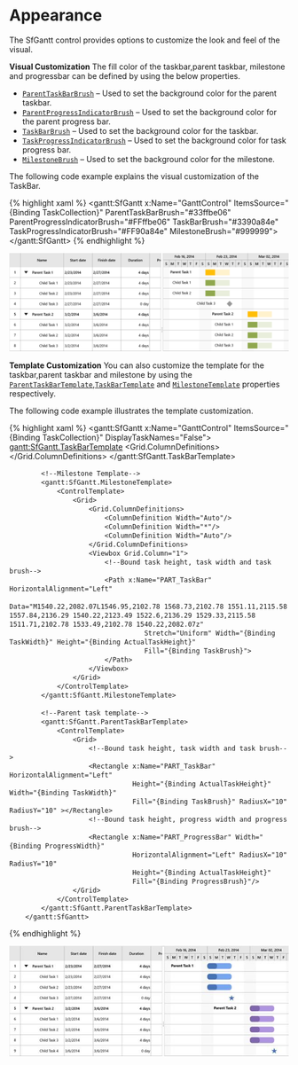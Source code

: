 # Appearance

The SfGantt control provides options to customize the look and feel of the visual. 

**Visual Customization**
The fill color of the taskbar,parent taskbar, milestone and progressbar can be defined by using the below properties. 
* [`ParentTaskBarBrush`](https://help.syncfusion.com/cr/cref_files/uwp/Syncfusion.SfGantt.UWP~Syncfusion.UI.Xaml.Gantt.SfGantt~ParentTaskBarBrushProperty.html) – Used to set the background color for the parent taskbar.
* [`ParentProgressIndicatorBrush`](https://help.syncfusion.com/cr/cref_files/uwp/Syncfusion.SfGantt.UWP~Syncfusion.UI.Xaml.Gantt.SfGantt~ParentProgressIndicatorBrushProperty.html) – Used to set the background color for the parent progress bar.
* [`TaskBarBrush`](https://help.syncfusion.com/cr/cref_files/uwp/Syncfusion.SfGantt.UWP~Syncfusion.UI.Xaml.Gantt.SfGantt~TaskBarBrushProperty.html) – Used to set the background color for the taskbar.
* [`TaskProgressIndicatorBrush`](https://help.syncfusion.com/cr/cref_files/uwp/Syncfusion.SfGantt.UWP~Syncfusion.UI.Xaml.Gantt.SfGantt~TaskProgressIndicatorBrushProperty.html) – Used to set the background color for task progress bar.
* [`MilestoneBrush`](https://help.syncfusion.com/cr/cref_files/uwp/Syncfusion.SfGantt.UWP~Syncfusion.UI.Xaml.Gantt.SfGantt~MilestoneBrushProperty.html) – Used to set the background color for the milestone.

The following code example explains the visual customization of the TaskBar.

{% highlight xaml %}
        <gantt:SfGantt x:Name="GanttControl" ItemsSource="{Binding TaskCollection}"
                       ParentTaskBarBrush="#33ffbe06" 
                       ParentProgressIndicatorBrush="#FFffbe06"
                       TaskBarBrush="#3390a84e" 
                       TaskProgressIndicatorBrush="#FF90a84e"
                       MilestoneBrush="#999999">
        </gantt:SfGantt>
{% endhighlight %}

![](Appearance_images/VisualCustomization.PNG)

**Template Customization**
You can also customize the template for the taskbar,parent taskbar and milestone by using the [`ParentTaskBarTemplate`](https://help.syncfusion.com/cr/cref_files/uwp/Syncfusion.SfGantt.UWP~Syncfusion.UI.Xaml.Gantt.SfGantt~ParentTaskBarTemplate.html),[`TaskBarTemplate`](https://help.syncfusion.com/cr/cref_files/uwp/Syncfusion.SfGantt.UWP~Syncfusion.UI.Xaml.Gantt.SfGantt~TaskBarTemplateProperty.html) and [`MilestoneTemplate`](https://help.syncfusion.com/cr/cref_files/uwp/Syncfusion.SfGantt.UWP~Syncfusion.UI.Xaml.Gantt.SfGantt~MilestoneTemplate.html) properties respectively.

The following code example illustrates the template customization.

{% highlight xaml %}
        <gantt:SfGantt x:Name="GanttControl" ItemsSource="{Binding TaskCollection}"
                       DisplayTaskNames="False">
            <!--TaskBar Template-->
            <gantt:SfGantt.TaskBarTemplate>
                <ControlTemplate>
                    <Grid x:Name="PART_TaskGrid">
                        <Grid.ColumnDefinitions>
                            <ColumnDefinition Width="Auto"/>
                            <ColumnDefinition Width="Auto"/>
                            <ColumnDefinition Width="*"/>
                            <ColumnDefinition Width="Auto"/>
                            <ColumnDefinition Width="Auto"/>
                        </Grid.ColumnDefinitions>
                        <Grid Grid.Column="2">
                            <!--Bound task height, task width and task brush-->
                            <Rectangle x:Name="PART_TaskBar" HorizontalAlignment="Left"
                                           Height="{Binding ActualTaskHeight}" Width="{Binding TaskWidth}"
                                           Fill="{Binding TaskBrush}" RadiusX="10" RadiusY="10" ></Rectangle>
                            <!--Bound task height, progress width and progress brush--> 
                            <Rectangle x:Name="PART_ProgressBar" Width="{Binding ProgressWidth}"
                                           HorizontalAlignment="Left" RadiusX="10" RadiusY="10"
                                           Height="{Binding ActualTaskHeight}"
                                           Fill="{Binding ProgressBrush}"/>
                        </Grid>
                    </Grid>
                </ControlTemplate>
            </gantt:SfGantt.TaskBarTemplate>

            <!--Milestone Template-->
            <gantt:SfGantt.MilestoneTemplate>
                <ControlTemplate>
                    <Grid>
                        <Grid.ColumnDefinitions>
                            <ColumnDefinition Width="Auto"/>
                            <ColumnDefinition Width="*"/>
                            <ColumnDefinition Width="Auto"/>
                        </Grid.ColumnDefinitions>
                        <Viewbox Grid.Column="1">
                            <!--Bound task height, task width and task brush-->
                            <Path x:Name="PART_TaskBar" HorizontalAlignment="Left"
                                      Data="M1540.22,2082.07L1546.95,2102.78 1568.73,2102.78 1551.11,2115.58 1557.84,2136.29 1540.22,2123.49 1522.6,2136.29 1529.33,2115.58 1511.71,2102.78 1533.49,2102.78 1540.22,2082.07z"
                                      Stretch="Uniform" Width="{Binding TaskWidth}" Height="{Binding ActualTaskHeight}"
                                      Fill="{Binding TaskBrush}">
                            </Path>
                        </Viewbox>
                    </Grid>
                </ControlTemplate>
            </gantt:SfGantt.MilestoneTemplate>

            <!--Parent task template-->
            <gantt:SfGantt.ParentTaskBarTemplate>
                <ControlTemplate>
                    <Grid>
                        <!--Bound task height, task width and task brush-->
                        <Rectangle x:Name="PART_TaskBar" HorizontalAlignment="Left"
                                   Height="{Binding ActualTaskHeight}" Width="{Binding TaskWidth}"
                                   Fill="{Binding TaskBrush}" RadiusX="10" RadiusY="10" ></Rectangle>
                        <!--Bound task height, progress width and progress brush-->
                        <Rectangle x:Name="PART_ProgressBar" Width="{Binding ProgressWidth}"
                                   HorizontalAlignment="Left" RadiusX="10" RadiusY="10"
                                   Height="{Binding ActualTaskHeight}"
                                   Fill="{Binding ProgressBrush}"/>
                    </Grid>
                </ControlTemplate>
            </gantt:SfGantt.ParentTaskBarTemplate>
        </gantt:SfGantt>
{% endhighlight %}

![](Appearance_images/TemplateCustomization.jpeg)
